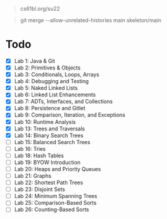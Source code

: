 > cs61bl.org/su22

> git merge --allow-unrelated-histories main skeleton/main
# Todo
- [x] Lab 1: Java & Git
- [x] Lab 2: Primitives & Objects
- [x] Lab 3: Conditionals, Loops, Arrays
- [x] Lab 4: Debugging and Testing
- [x] Lab 5: Naked Linked Lists
- [x] Lab 6: Linked List Enhancements
- [x] Lab 7: ADTs, Interfaces, and Collections
- [x] Lab 8: Persistence and Gitlet
- [x] Lab 9: Comparison, Iteration, and Exceptions
- [x] Lab 10: Runtime Analysis
- [x] Lab 13: Trees and Traversals
- [x] Lab 14: Binary Search Trees
- [ ] Lab 15: Balanced Search Trees
- [ ] Lab 16: Tries
- [ ] Lab 18: Hash Tables
- [ ] Lab 19: BYOW Introduction
- [ ] Lab 20: Heaps and Priority Queues
- [ ] Lab 21: Graphs
- [ ] Lab 22: Shortest Path Trees
- [ ] Lab 23: Disjoint Sets
- [ ] Lab 24: Minimum Spanning Trees
- [ ] Lab 25: Comparison-Based Sorts
- [ ] Lab 26: Counting-Based Sorts
